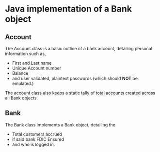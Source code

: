 # Java implementation of a Bank object

## Account
The Account class is a basic outline of a bank account, detailing personal information such as, 
- First and Last name
- Unique Account number
- Balance
- and user validated, plaintext passwords (which should **NOT** be emulated.)

The account class also keeps a static tally of total accounts created across all Bank objects.

## Bank
The Bank class implements a Bank object, detailing the 
- Total customers accrued
- if said bank FDIC Ensured
- and who is logged in.
